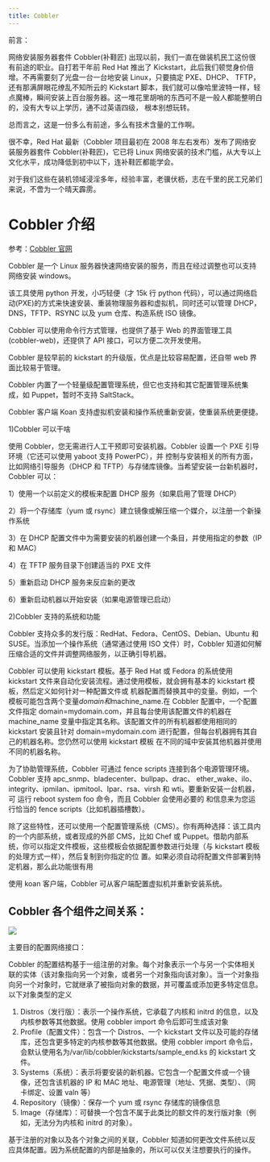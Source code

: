 ```yaml
---
title: Cobbler
---
```


前言：

网络安装服务器套件 Cobbler(补鞋匠) 出现以前，我们一直在做装机民工这份很有前途的职业。自打若干年前 Red Hat 推出了 Kickstart，此后我们顿觉身价倍增。不再需要刻了光盘一台一台地安装 Linux，只要搞定 PXE、DHCP、 TFTP，还有那满屏眼花缭乱不知所云的 Kickstart 脚本，我们就可以像哈里波特一样，轻点魔棒，瞬间安装上百台服务器。这一堆花里胡哨的东西可不是一般人都能整明白的，没有大专以上学历，通不过英语四级， 根本别想玩转。

总而言之，这是一份多么有前途，多么有技术含量的工作啊。

很不幸，Red Hat 最新（Cobbler 项目最初在 2008 年左右发布）发布了网络安装服务器套件 Cobbler(补鞋匠)，它已将 Linux 网络安装的技术门槛，从大专以上文化水平，成功降低到初中以下，连补鞋匠都能学会。

对于我们这些在装机领域浸淫多年，经验丰富，老骥伏枥，志在千里的民工兄弟们来说，不啻为一个晴天霹雳。

# Cobbler 介绍

参考：[Cobbler 官网](http://cobbler.github.io/)

Cobbler 是一个 Linux 服务器快速网络安装的服务，而且在经过调整也可以支持网络安装 windows。

该工具使用 python 开发，小巧轻便（才 15k 行 python 代码），可以通过网络启动(PXE)的方式来快速安装、重装物理服务器和虚拟机，同时还可以管理 DHCP，DNS，TFTP、RSYNC 以及 yum 仓库、构造系统 ISO 镜像。

Cobbler 可以使用命令行方式管理，也提供了基于 Web 的界面管理工具(cobbler-web)，还提供了 API 接口，可以方便二次开发使用。

Cobbler 是较早前的 kickstart 的升级版，优点是比较容易配置，还自带 web 界面比较易于管理。

Cobbler 内置了一个轻量级配置管理系统，但它也支持和其它配置管理系统集成，如 Puppet，暂时不支持 SaltStack。

Cobbler 客户端 Koan 支持虚拟机安装和操作系统重新安装，使重装系统更便捷。

1\)Cobbler 可以干啥

使用 Cobbler，您无需进行人工干预即可安装机器。Cobbler 设置一个 PXE 引导环境（它还可以使用 yaboot 支持 PowerPC），并 控制与安装相关的所有方面，比如网络引导服务（DHCP 和 TFTP）与存储库镜像。当希望安装一台新机器时，Cobbler 可以：

1）使用一个以前定义的模板来配置 DHCP 服务（如果启用了管理 DHCP）

2）将一个存储库（yum 或 rsync）建立镜像或解压缩一个媒介，以注册一个新操作系统

3）在 DHCP 配置文件中为需要安装的机器创建一个条目，并使用指定的参数（IP 和 MAC）

4）在 TFTP 服务目录下创建适当的 PXE 文件

5）重新启动 DHCP 服务来反应新的更改

6）重新启动机器以开始安装（如果电源管理已启动）

2\)Cobbler 支持的系统和功能

Cobbler 支持众多的发行版：RedHat、Fedora、CentOS、Debian、Ubuntu 和 SUSE。当添加一个操作系统（通常通过使用 ISO 文件）时，Cobbler 知道如何解压缩合适的文件并调整网络服务，以正确引导机器。

Cobbler 可以使用 kickstart 模板。基于 Red Hat 或 Fedora 的系统使用 kickstart 文件来自动化安装流程。通过使用模板，就会拥有基本的 kickstart 模板，然后定义如何针对一种配置文件或 机器配置而替换其中的变量。例如，一个模板可能包含两个变量$domain和$machine_name.在 Cobbler 配置中，一个配置文件指定 domain=mydomain.com，并且每台使用该配置文件的机器在 machine_name 变量中指定其名称。该配置文件的所有机器都使用相同的 kickstart 安装且针对 domain=mydomain.com 进行配置，但每台机器拥有其自己的机器名称。您仍然可以使用 kickstart 模板 在不同的域中安装其他机器并使用不同的机器名称。

为了协助管理系统，Cobbler 可通过 fence scripts 连接到各个电源管理环境。Cobbler 支持 apc_snmp、bladecenter、bullpap、drac、 ether_wake、ilo、integrity、ipmilan、ipmitool、lpar、rsa、virsh 和 wti。要重新安装一台机器，可 运行 reboot system foo 命令，而且 Cobbler 会使用必要的 和信息来为您运行恰当的 fence scripts（比如机器插槽数）。

除了这些特性，还可以使用一个配置管理系统（CMS）。你有两种选择：该工具内的一个内部系统，或者现成的外部 CMS，比如 Chef 或 Puppet。借助内部系统，你可以指定文件模板，这些模板会依据配置参数进行处理（与 kickstart 模板的处理方式一样），然后复制到你指定的位 置。如果必须自动将配置文件部署到特定机器，那么此功能很有用

使用 koan 客户端，Cobbler 可从客户端配置虚拟机并重新安装系统。

## Cobbler 各个组件之间关系：

![](https://notes-learning.oss-cn-beijing.aliyuncs.com/tegfcw/1616125382993-9ef824a6-a456-4fc4-9eeb-8ca756ca7705.jpeg)

主要目的配置网络接口：

Cobbler 的配置结构基于一组注册的对象。每个对象表示一个与另一个实体相关联的实体（该对象指向另一个对象，或者另一个对象指向该对象）。当一个对象指向另一个对象时，它就继承了被指向对象的数据，并可覆盖或添加更多特定信息。以下对象类型的定义

1. Distros（发行版）：表示一个操作系统，它承载了内核和 initrd 的信息，以及内核参数等其他数据。使用 cobbler import 命令后即可生成该对象
2. Profile（配置文件）：包含一个 Distros、一个 kickstart 文件以及可能的存储库，还包含更多特定的内核参数等其他数据。使用 cobbler import 命令后，会默认使用名为/var/lib/cobbler/kickstarts/sample_end.ks 的 kickstart 文件。
3. Systems（系统）：表示将要安装的新机器。它包含一个配置文件或一个镜像，还包含该机器的 IP 和 MAC 地址、电源管理（地址、凭据、类型）、（网卡绑定、设置 valn 等）
4. Repository（镜像）：保存一个 yum 或 rsync 存储库的镜像信息
5. Image（存储库）：可替换一个包含不属于此类比的额文件的发行版对象（例如，无法分为内核和 initrd 的对象）。

基于注册的对象以及各个对象之间的关联，Cobbler 知道如何更改文件系统以反应具体配置。因为系统配置的内部是抽象的，所以可以仅关注想要执行的操作。

